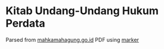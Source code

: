 # Kitab Undang-Undang Hukum Perdata

Parsed from [mahkamahagung.go.id](https://jdih.mahkamahagung.go.id/legal-product/kitab-undang-undang-hukum-perdata/detail) PDF using [marker](https://github.com/VikParuchuri/marker)
